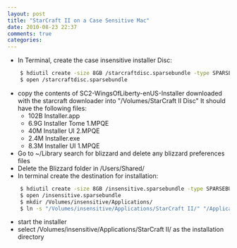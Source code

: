 ```yaml
---
layout: post
title: "StarCraft II on a Case Sensitive Mac"
date: 2010-08-23 22:37
comments: true
categories: 
---
```


* In Terminal, create the case insensitive installer Disc:

``` bash
    $ hdiutil create -size 8GB /starcraftdisc.sparsebundle -type SPARSEBUNDLE -fs HFS+J -volname "StarCraft II Disc" -layout NONE
    $ open /starcraftdisc.sparsebundle
```

* copy the contents of SC2-WingsOfLiberty-enUS-Installer downloaded with the starcraft downloader into "/Volumes/StarCraft II Disc"
It should have the following files:  
    * 102B Installer.app
    * 6.9G Installer Tome 1.MPQE
    * 40M Installer UI 2.MPQE
    * 2.4M Installer.exe
    * 8.3M Installer UI 1.MPQE
* Go to ~/Library search for blizzard and delete any blizzard preferences files
* Delete the Blizzard folder in /Users/Shared/
* In terminal create the destination for installation:

``` bash
    $ hdiutil create -size 8GB /insensitive.sparsebundle -type SPARSEBUNDLE -fs HFS+J -volname "insensitive" -layout NONE
    $ open /insensitive.sparsebundle
    $ mkdir /Volumes/insensitive/Applications/
    $ ln -s "/Volumes/insensitive/Applications/StarCraft II/" "/Applications/StarCraft II"
```

* start the installer
* select /Volumes/insensitive/Applications/StarCraft II/ as the installation directory
